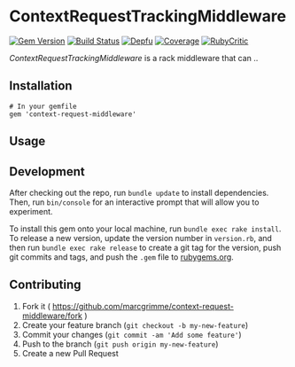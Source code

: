 # ContextRequestTrackingMiddleware

[![Gem Version](https://badge.fury.io/rb/context-request-middleware.svg)](https://badge.fury.io/rb/context-request-middleware)
[![Build Status](https://api.travis-ci.org/MarcGrimme/context-request-middleware.svg?branch=master)](https://secure.travis-ci.org/MarcGrimme/context-request-middleware)
[![Depfu](https://badges.depfu.com/badges/bf5a14e4ca8ea517e20cb7e2b5cdcbfd/count.svg)](https://depfu.com/github/MarcGrimme/context-request-subscriber?project_id=9486)
[![Coverage](https://marcgrimme.github.io/context-request-middleware/badges/coverage_badge_total.svg)](https://marcgrimme.github.io/context-request-middleware/coverage/index.html)
[![RubyCritic](https://marcgrimme.github.io/context-request-middleware/badges/rubycritic_badge_score.svg)](https://marcgrimme.github.io/context-request-middleware/tmp/rubycritic/overview.html)

*ContextRequestTrackingMiddleware* is a rack middleware that can ..

## Installation

```
# In your gemfile
gem 'context-request-middleware'
```

## Usage

## Development

After checking out the repo, run `bundle update` to install dependencies. Then, run `bin/console` for an interactive prompt that will allow you to experiment.

To install this gem onto your local machine, run `bundle exec rake install`. To release a new version, update the version number in `version.rb`, and then run `bundle exec rake release` to create a git tag for the version, push git commits and tags, and push the `.gem` file to [rubygems.org](https://rubygems.org).

## Contributing

1. Fork it ( https://github.com/marcgrimme/context-request-middleware/fork )
2. Create your feature branch (`git checkout -b my-new-feature`)
3. Commit your changes (`git commit -am 'Add some feature'`)
4. Push to the branch (`git push origin my-new-feature`)
5. Create a new Pull Request
